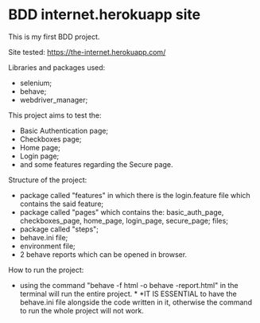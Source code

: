 # BDD internet.herokuapp site

This is my first BDD project.

Site tested: https://the-internet.herokuapp.com/

Libraries and packages used:
- selenium;
- behave;
- webdriver_manager;

This project aims to test the:
- Basic Authentication page;
- Checkboxes page;
- Home page;
- Login page;
- and some features regarding the Secure page.

Structure of the project:
- package called "features" in which there is the login.feature file which contains the said feature;
- package called "pages" which contains the: basic_auth_page, checkboxes_page, home_page, login_page, secure_page; files;
- package called "steps";
- behave.ini file;
- environment file;
- 2 behave reports which can be opened in browser.

How to run the project:
- using the command "behave -f html -o behave -report.html" in the terminal will run the entire project. *
*IT IS ESSENTIAL to have the behave.ini file alongside the code written in it, otherwise the command to run the whole project will not work.
